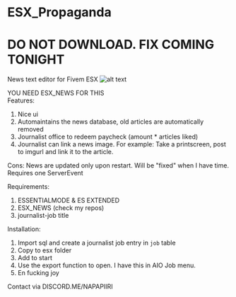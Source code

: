 # ESX_Propaganda
#  DO NOT DOWNLOAD. FIX COMING TONIGHT

News text editor for Fivem ESX
![alt text](https://i.imgur.com/BKO6WgR.jpg)  

YOU NEED ESX_NEWS FOR THIS  
Features:
1. Nice ui
2. Automaintains the news database, old articles are automatically removed
3. Journalist office to redeem paycheck (amount * articles liked)
4. Journalist can link a news image. For example: Take a printscreen, post to imgurl and link it to the article.

Cons:
News are updated only upon restart. Will be "fixed" when I have time. Requires one ServerEvent

Requirements:
1. ESSENTIALMODE & ES EXTENDED
2. ESX_NEWS (check my repos)
3. journalist-job title

Installation:
1. Import sql and create a journalist job entry in `job` table
2. Copy to esx folder
3. Add to start
4. Use the export function to open. I have this in AIO Job menu.
5. En fucking joy

Contact via DISCORD.ME/NAPAPIIRI

